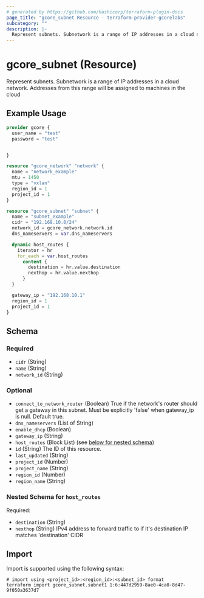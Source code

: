 ```yaml
---
# generated by https://github.com/hashicorp/terraform-plugin-docs
page_title: "gcore_subnet Resource - terraform-provider-gcorelabs"
subcategory: ""
description: |-
  Represent subnets. Subnetwork is a range of IP addresses in a cloud network. Addresses from this range will be assigned to machines in the cloud
---
```


# gcore_subnet (Resource)

Represent subnets. Subnetwork is a range of IP addresses in a cloud network. Addresses from this range will be assigned to machines in the cloud

## Example Usage

```terraform
provider gcore {
  user_name = "test"
  password = "test"


}

resource "gcore_network" "network" {
  name = "network_example"
  mtu = 1450
  type = "vxlan"
  region_id = 1
  project_id = 1
}

resource "gcore_subnet" "subnet" {
  name = "subnet_example"
  cidr = "192.168.10.0/24"
  network_id = gcore_network.network.id
  dns_nameservers = var.dns_nameservers

  dynamic host_routes {
    iterator = hr
    for_each = var.host_routes
      content {
        destination = hr.value.destination
        nexthop = hr.value.nexthop
      }
  }

  gateway_ip = "192.168.10.1"
  region_id = 1
  project_id = 1
}
```

<!-- schema generated by tfplugindocs -->
## Schema

### Required

- `cidr` (String)
- `name` (String)
- `network_id` (String)

### Optional

- `connect_to_network_router` (Boolean) True if the network's router should get a gateway in this subnet. Must be explicitly 'false' when gateway_ip is null. Default true.
- `dns_nameservers` (List of String)
- `enable_dhcp` (Boolean)
- `gateway_ip` (String)
- `host_routes` (Block List) (see [below for nested schema](#nestedblock--host_routes))
- `id` (String) The ID of this resource.
- `last_updated` (String)
- `project_id` (Number)
- `project_name` (String)
- `region_id` (Number)
- `region_name` (String)

<a id="nestedblock--host_routes"></a>
### Nested Schema for `host_routes`

Required:

- `destination` (String)
- `nexthop` (String) IPv4 address to forward traffic to if it's destination IP matches 'destination' CIDR

## Import

Import is supported using the following syntax:

```shell
# import using <project_id>:<region_id>:<subnet_id> format
terraform import gcore_subnet.subnet1 1:6:447d2959-8ae0-4ca0-8d47-9f050a3637d7
```
